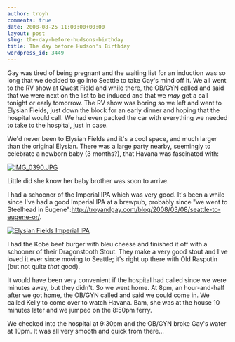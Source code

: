 ```yaml
---
author: troyh
comments: true
date: 2008-08-25 11:00:00+00:00
layout: post
slug: the-day-before-hudsons-birthday
title: The day before Hudson's Birthday
wordpress_id: 3449
---
```


Gay was tired of being pregnant and the waiting list for an induction was so long that we decided to go into Seattle to take Gay's mind off it. We all went to the RV show at Qwest Field and while there, the OB/GYN called and said that we were next on the list to be induced and that we _may_ get a call tonight or early tomorrow. The RV show was boring so we left and went to Elysian Fields, just down the block for an early dinner and hoping that the hospital would call. We had even packed the car with everything we needed to take to the hospital, just in case.

We'd never been to Elysian Fields and it's a cool space, and much larger than the original Elysian. There was a large party nearby, seemingly to celebrate a newborn baby (3 months?), that Havana was fascinated with:

[![IMG_0390.JPG](http://farm4.static.flickr.com/3106/2797525502_b288be4eac.jpg)](http://www.flickr.com/photos/troyh/2797525502/)

Little did she know her baby brother was soon to arrive.

I had a schooner of the Imperial IPA which was very good. It's been a while since I've had a good Imperial IPA at a brewpub, probably since "we went to Steelhead in Eugene":http://troyandgay.com/blog/2008/03/08/seattle-to-eugene-or/.

[![Elysian Fields Imperial IPA](http://farm4.static.flickr.com/3239/2796679551_785406b18e.jpg)](http://www.flickr.com/photos/troyh/2796679551/)

I had the Kobe beef burger with bleu cheese and finished it off with a schooner of their Dragonstooth Stout. They make a very good stout and I've loved it ever since moving to Seattle; it's right up there with Old Rasputin (but not quite _that_ good).

It would have been very convenient if the hospital had called since we were minutes away, but they didn't. So we went home. At 8pm, an hour-and-half after we got home, the OB/GYN called and said we could come in. We called Kelly to come over to watch Havana. Bam, she was at the house 10 minutes later and we jumped on the 8:50pm ferry.

We checked into the hospital at 9:30pm and the OB/GYN broke Gay's water at 10pm. It was all very smooth and quick from there...

